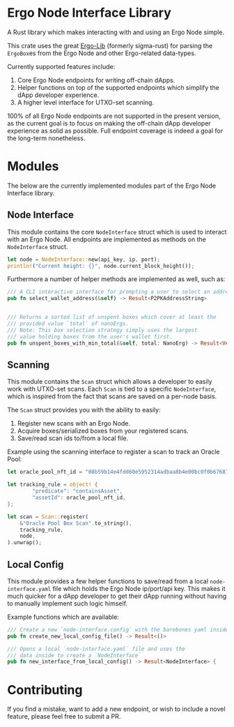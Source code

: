 # Ergo Node Interface Library

A Rust library which makes interacting with and using an Ergo Node simple.

This crate uses the great [Ergo-Lib](https://github.com/ergoplatform/sigma-rust) (formerly sigma-rust) for parsing the `ErgoBox`es from the Ergo Node and other Ergo-related data-types.

Currently supported features include:
1. Core Ergo Node endpoints for writing off-chain dApps.
2. Helper functions on top of the supported endpoints which simplify the dApp developer experience.
3. A higher level interface for UTXO-set scanning.

100% of all Ergo Node endpoints are not supported in the present version, as the current goal is to focus on making the off-chain dApp developer experience as solid as possible. Full endpoint coverage is indeed a goal for the long-term nonetheless.


Modules
========

The below are the currently implemented modules part of the Ergo Node Interface library.

Node Interface
--------------
This module contains the core `NodeInterface` struct which is used to interact with an Ergo Node. All endpoints are implemented as methods on the `NodeInterface` struct.


```rust
let node = NodeInterface::new(api_key, ip, port);
println!("Current height: {}", node.current_block_height());
```

Furthermore a number of helper methods are implemented as well, such as:

```rust
/// A CLI interactive interface for prompting a user to select an address
pub fn select_wallet_address(&self) -> Result<P2PKAddressString>


/// Returns a sorted list of unspent boxes which cover at least the
/// provided value `total` of nanoErgs.
/// Note: This box selection strategy simply uses the largest
/// value holding boxes from the user's wallet first.
pub fn unspent_boxes_with_min_total(&self, total: NanoErg) -> Result<Vec<ErgoBox>>

```

Scanning
---------
This module contains the `Scan` struct which allows a developer to easily work with UTXO-set scans. Each `Scan` is tied to a specific `NodeInterface`, which is inspired from the fact that scans are saved on a per-node basis.

The `Scan` struct provides you with the ability to easily:
1. Register new scans with an Ergo Node.
2. Acquire boxes/serialized boxes from your registered scans.
3. Save/read scan ids to/from a local file.

Example using the scanning interface to register a scan to track an Oracle Pool:

```rust
let oracle_pool_nft_id = "08b59b14e4fdd60e5952314adbaa8b4e00bc0f0b676872a5224d3bf8591074cd".to_string();

let tracking_rule = object! {
        "predicate": "containsAsset",
        "assetId": oracle_pool_nft_id,
};

let scan = Scan::register(
    &"Oracle Pool Box Scan".to_string(),
    tracking_rule,
    node,
).unwrap();

```


Local Config
------------
This module provides a few helper functions to save/read from a local `node-interface.yaml` file which holds the Ergo Node ip/port/api key. This makes it much quicker for a dApp developer to get their dApp running without having to manually implement such logic himself.

Example functions which are available:

```rust
/// Create a new `node-interface.config` with the barebones yaml inside
pub fn create_new_local_config_file() -> Result<()>

/// Opens a local `node-interface.yaml` file and uses the
/// data inside to create a `NodeInterface`
pub fn new_interface_from_local_config() -> Result<NodeInterface> {
```






Contributing
============
If you find a mistake, want to add a new endpoint, or wish to include a novel feature, please feel free to submit a PR.